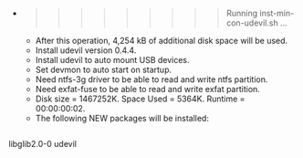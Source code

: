 * >>>>>>>>> Running inst-min-con-udevil.sh ...
  * After this operation, 4,254 kB of additional disk space will be used.
  * Install udevil version 0.4.4.
  * Install udevil to auto mount USB devices.
  * Set devmon to auto start on startup.
  * Need ntfs-3g driver to be able to read and write ntfs partition.
  * Need exfat-fuse to be able to read and write exfat partition.
  * Disk size = 1467252K. Space Used = 5364K. Runtime = 00:00:00:02.
  * The following NEW packages will be installed:
  ```bash
libglib2.0-0 udevil
  ```
